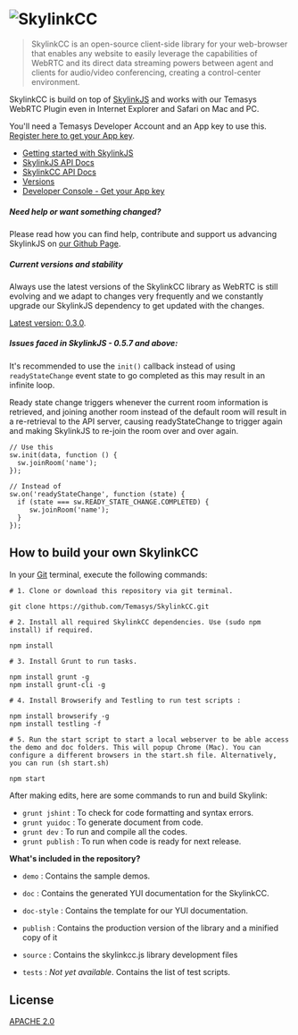 # ![SkylinkCC](http://temasys.github.io/resources/img/SkylinkCC.svg)

> SkylinkCC is an open-source client-side library for your web-browser that enables any website to easily leverage the capabilities of WebRTC and its direct data streaming powers between agent and clients for audio/video conferencing, creating a control-center environment.

SkylinkCC is build on top of [SkylinkJS](https://github.com/Temasys/SkylinkJS) and works with our Temasys WebRTC Plugin even in Internet Explorer and Safari on Mac and PC.

You'll need a Temasys Developer Account and an App key to use this. [Register here to get your App key](https://developer.temasys.com.sg).

- [Getting started with SkylinkJS](http://temasys.github.io/how-to/2014/08/08/Getting_started_with_WebRTC_and_SkylinkJS/)
- [SkylinkJS API Docs](http://cdn.temasys.com.sg/skylink/skylinkjs/0.5.9/doc/classes/Skylink.html)
- [SkylinkCC API Docs](http://cdn.temasys.com.sg/skylink/skylinkcc/0.3.0/doc/classes/SkylinkCC.html)
- [Versions](http://github.com/Temasys/SkylinkCC/releases)
- [Developer Console  - Get your App key](https://developer.temasys.com.sg)



##### Need help or want something changed?
Please read how you can find help, contribute and support us advancing SkylinkJS on [our Github Page](https://developer.temasys.com.sg/support).

##### Current versions and stability
Always use the latest versions of the SkylinkCC library as WebRTC is still evolving and we adapt to changes very frequently and we constantly upgrade our SkylinkJS dependency to get updated with the changes.

[Latest version: 0.3.0](https://github.com/Temasys/SkylinkCC/releases/tag/0.3.0).

##### Issues faced in SkylinkJS - 0.5.7 and above:
It's recommended to use the `init()` callback instead of using `readyStateChange` event state to go completed as this may result in an infinite loop.

Ready state change triggers whenever the current room information is retrieved,  and joining another room instead of the default room will result in a re-retrieval to the API server, causing readyStateChange to trigger again and making SkylinkJS to re-join the room over and over again.
```
// Use this
sw.init(data, function () {
  sw.joinRoom('name');
});

// Instead of
sw.on('readyStateChange', function (state) {
  if (state === sw.READY_STATE_CHANGE.COMPLETED) {
     sw.joinRoom('name');
  }
});
```

## How to build your own SkylinkCC
In your [Git](http://git-scm.com/download) terminal, execute the following commands:
```
# 1. Clone or download this repository via git terminal.

git clone https://github.com/Temasys/SkylinkCC.git

# 2. Install all required SkylinkCC dependencies. Use (sudo npm install) if required.

npm install

# 3. Install Grunt to run tasks.

npm install grunt -g
npm install grunt-cli -g

# 4. Install Browserify and Testling to run test scripts :

npm install browserify -g
npm install testling -f

# 5. Run the start script to start a local webserver to be able access the demo and doc folders. This will popup Chrome (Mac). You can configure a different browsers in the start.sh file. Alternatively, you can run (sh start.sh)

npm start
```

After making edits, here are some commands to run and build Skylink:

- `grunt jshint` : To check for code formatting and syntax errors.
- `grunt yuidoc` : To generate document from code.
- `grunt dev` : To run and compile all the codes.
- `grunt publish` : To run when code is ready for next release.

__What's included in the repository?__

- `demo` : Contains the sample demos.

- `doc` : Contains the generated YUI documentation for the SkylinkCC.

- `doc-style` : Contains the template for our YUI documentation.

- `publish` : Contains the production version of the library and a minified copy of it

- `source` : Contains the skylinkcc.js library development files

- `tests` : _Not yet available_. Contains the list of test scripts.

## License
[APACHE 2.0](http://www.apache.org/licenses/LICENSE-2.0.html)
